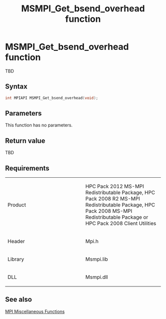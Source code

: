 ﻿---
title: MSMPI_Get_bsend_overhead function
TOCTitle: MSMPI_Get_bsend_overhead function
ms:assetid: a12d3296-e784-46b7-bc94-5ac5912566dc
ms:mtpsurl: https://msdn.microsoft.com/en-us/library/Dn520620(v=VS.85)
ms:contentKeyID: 59361091
ms.date: 03/28/2018
mtps_version: v=VS.85
f1_keywords:
- mpi/MSMPI_Get_bsend_overhead
- MSMPI_Get_bsend_overhead
dev_langs:
- C++
- C
---

# MSMPI\_Get\_bsend\_overhead function

TBD

## Syntax

``` c++
int MPIAPI MSMPI_Get_bsend_overhead(void);
```

## Parameters

This function has no parameters.

## Return value

TBD

## Requirements

<table>
<colgroup>
<col style="width: 50%" />
<col style="width: 50%" />
</colgroup>
<tbody>
<tr class="odd">
<td><p>Product</p></td>
<td><p>HPC Pack 2012 MS-MPI Redistributable Package, HPC Pack 2008 R2 MS-MPI Redistributable Package, HPC Pack 2008 MS-MPI Redistributable Package or HPC Pack 2008 Client Utilities</p></td>
</tr>
<tr class="even">
<td><p>Header</p></td>
<td>Mpi.h</td>
</tr>
<tr class="odd">
<td><p>Library</p></td>
<td>Msmpi.lib</td>
</tr>
<tr class="even">
<td><p>DLL</p></td>
<td>Msmpi.dll</td>
</tr>
</tbody>
</table>


## See also

[MPI Miscellaneous Functions](mpi-miscellaneous-functions.md)

